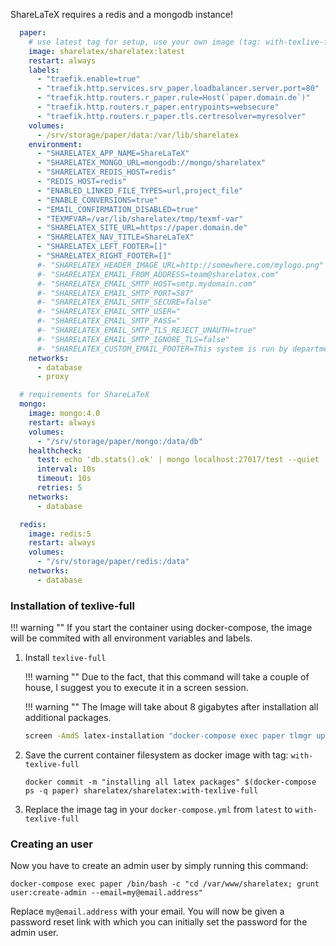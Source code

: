 ShareLaTeX requires a redis and a mongodb instance!
```yaml
  paper:
    # use latest tag for setup, use your own image (tag: with-texlive-full) after installation 
    image: sharelatex/sharelatex:latest
    restart: always
    labels:
      - "traefik.enable=true"
      - "traefik.http.services.srv_paper.loadbalancer.server.port=80"
      - "traefik.http.routers.r_paper.rule=Host(`paper.domain.de`)"
      - "traefik.http.routers.r_paper.entrypoints=websecure"
      - "traefik.http.routers.r_paper.tls.certresolver=myresolver"
    volumes:
      - /srv/storage/paper/data:/var/lib/sharelatex
    environment:
      - "SHARELATEX_APP_NAME=ShareLaTeX"
      - "SHARELATEX_MONGO_URL=mongodb://mongo/sharelatex"
      - "SHARELATEX_REDIS_HOST=redis"
      - "REDIS_HOST=redis"
      - "ENABLED_LINKED_FILE_TYPES=url,project_file"
      - "ENABLE_CONVERSIONS=true"
      - "EMAIL_CONFIRMATION_DISABLED=true"
      - "TEXMFVAR=/var/lib/sharelatex/tmp/texmf-var"
      - "SHARELATEX_SITE_URL=https://paper.domain.de"
      - "SHARELATEX_NAV_TITLE=ShareLaTeX"
      - "SHARELATEX_LEFT_FOOTER=[]"
      - "SHARELATEX_RIGHT_FOOTER=[]"
      #- "SHARELATEX_HEADER_IMAGE_URL=http://somewhere.com/mylogo.png"
      #- "SHARELATEX_EMAIL_FROM_ADDRESS=team@sharelatex.com"
      #- "SHARELATEX_EMAIL_SMTP_HOST=smtp.mydomain.com"
      #- "SHARELATEX_EMAIL_SMTP_PORT=587"
      #- "SHARELATEX_EMAIL_SMTP_SECURE=false"
      #- "SHARELATEX_EMAIL_SMTP_USER="
      #- "SHARELATEX_EMAIL_SMTP_PASS="
      #- "SHARELATEX_EMAIL_SMTP_TLS_REJECT_UNAUTH=true"
      #- "SHARELATEX_EMAIL_SMTP_IGNORE_TLS=false"
      #- "SHARELATEX_CUSTOM_EMAIL_FOOTER=This system is run by department x"
    networks:
      - database
      - proxy

  # requirements for ShareLaTeX
  mongo:
    image: mongo:4.0
    restart: always
    volumes:
      - "/srv/storage/paper/mongo:/data/db"
    healthcheck:
      test: echo 'db.stats().ok' | mongo localhost:27017/test --quiet
      interval: 10s
      timeout: 10s
      retries: 5
    networks:
      - database

  redis:
    image: redis:5
    restart: always
    volumes:
      - "/srv/storage/paper/redis:/data"
    networks:
      - database
```

### Installation of texlive-full
!!! warning ""
    If you start the container using docker-compose, the image will be commited with all environment variables and labels.

1. Install `texlive-full`
   
    !!! warning ""
        Due to the fact, that this command will take a couple of house, I suggest you to execute it in a screen session.

    !!! warning ""
        The Image will take about 8 gigabytes after installation all additional packages.

    ```sh
    screen -AmdS latex-installation "docker-compose exec paper tlmgr update --self; tlmgr install scheme-full"
    ```

2. Save the current container filesystem as docker image with tag: `with-texlive-full`

    ```shell
    docker commit -m "installing all latex packages" $(docker-compose ps -q paper) sharelatex/sharelatex:with-texlive-full
    ```

3. Replace the image tag in your `docker-compose.yml` from `latest` to `with-texlive-full`

### Creating an user

Now you have to create an admin user by simply running this command:

```shell
docker-compose exec paper /bin/bash -c "cd /var/www/sharelatex; grunt user:create-admin --email=my@email.address"
```

Replace `my@email.address` with your email. You will now be given a password reset link with which you can initially set the password for the admin user.
